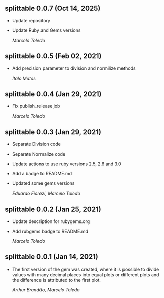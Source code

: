 ## splittable 0.0.7 (Oct 14, 2025)

* Update repository
* Update Ruby and Gems versions

  *Marcelo Toledo*

## splittable 0.0.5 (Feb 02, 2021)

* Add precision parameter to division and normilize methods

  *Ítalo Matos*

## splittable 0.0.4 (Jan 29, 2021)

* Fix publish_release job

  *Marcelo Toledo*

## splittable 0.0.3 (Jan 29, 2021)

* Separate Division code
* Separate Normalize code
* Update actions to use ruby versions 2.5, 2.6 and 3.0
* Add a badge to README.md
* Updated some gems versions

  *Eduardo Fiorezi, Marcelo Toledo*

## splittable 0.0.2 (Jan 25, 2021)

* Update description for rubygems.org
* Add rubgems badge to README.md

  *Marcelo Toledo*

## splittable 0.0.1 (Jan 14, 2021)

* The first version of the gem was created, where it is possible to divide values
  ​​with many decimal places into equal plots or different plots and the difference
  is attributed to the first plot.

  *Arthur Brandão, Marcelo Toledo*
